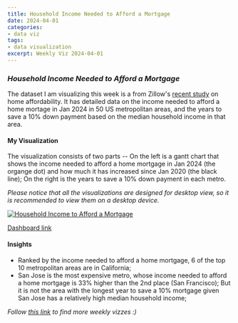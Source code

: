 ```yaml
---
title: Household Income Needed to Afford a Mortgage
date: 2024-04-01
categories:
- data viz
tags:
- data visualization
excerpt: Weekly Viz 2024-04-01
---
```


### *Household Income Needed to Afford a Mortgage*

The dataset I am visualizing this week is a from Zillow's [recent study](https://zillow.mediaroom.com/2024-02-29-Home-buyers-need-to-earn-47,000-more-than-in-2020#Closed) on home affordability. It has detailed data on the income needed to afford a home mortage in Jan 2024 in 50 US metropolitan areas, and the years to save a 10% down payment based on the median household income in that area.  

#### My Visualization

The visualization consists of two parts -- On the left is a gantt chart that shows the income needed to afford a home mortgage in Jan 2024 (the organge dot) and how much it has increased since Jan 2020 (the black line); On the right is the years to save a 10% down payment in each metro.  

*Please notice that all the visualizations are designed for desktop view, so it is recommended to view them on a desktop device.*  

<div class='tableauPlaceholder' id='viz1711944185573' style='position: relative'>
  <noscript><a href='#'>
    <img alt='Household Income to Afford a Mortgage ' src='https:&#47;&#47;public.tableau.com&#47;static&#47;images&#47;20&#47;20240401HouseholdIncomeNeededtoAffordaMortgage&#47;HouseholdIncometoAffordaMortgage&#47;1_rss.png' style='border: none' />
  </a></noscript>
  <object class='tableauViz'  style='display:none;'>
    <param name='host_url' value='https%3A%2F%2Fpublic.tableau.com%2F' />
    <param name='embed_code_version' value='3' />
    <param name='site_root' value='' />
    <param name='name' value='20240401HouseholdIncomeNeededtoAffordaMortgage&#47;HouseholdIncometoAffordaMortgage' />
    <param name='tabs' value='no' />
    <param name='toolbar' value='yes' />
    <param name='static_image' value='https:&#47;&#47;public.tableau.com&#47;static&#47;images&#47;20&#47;20240401HouseholdIncomeNeededtoAffordaMortgage&#47;HouseholdIncometoAffordaMortgage&#47;1.png' />
    <param name='animate_transition' value='yes' />
    <param name='display_static_image' value='yes' />
    <param name='display_spinner' value='yes' />
    <param name='display_overlay' value='yes' />
    <param name='display_count' value='yes' />
    <param name='language' value='en-US' />
    <param name='filter' value='publish=yes' />
  </object></div>          
  <script type='text/javascript'>       
    var divElement = document.getElementById('viz1711944185573');     
    var vizElement = divElement.getElementsByTagName('object')[0];            
    if ( divElement.offsetWidth > 800 ) { vizElement.style.width='600px';vizElement.style.height='1127px';} else if ( divElement.offsetWidth > 500 ) { vizElement.style.width='600px';vizElement.style.height='1127px';} else { vizElement.style.width='100%';vizElement.style.height='827px';}           
    var scriptElement = document.createElement('script');              
    scriptElement.src = 'https://public.tableau.com/javascripts/api/viz_v1.js';   
    vizElement.parentNode.insertBefore(scriptElement, vizElement);           
  </script>

[Dashboard link](https://public.tableau.com/views/20240401HouseholdIncomeNeededtoAffordaMortgage/HouseholdIncometoAffordaMortgage?:language=en-US&publish=yes&:sid=&:display_count=n&:origin=viz_share_link)
  
#### Insights
* Ranked by the income needed to afford a home mortgage, 6 of the top 10 metropolitan areas are in California;
* San Jose is the most expensive metro, whose income needed to afford a home mortgage is 33% higher than the 2nd place (San Francisco); But it is not the area with the longest year to save a 10% mortgage given San Jose has a relatively high median household income;
  
  
*Follow [this link](https://yudong-94.github.io/personal-website/project/WeeklyViz2024/) to find more weekly vizzes :)*
